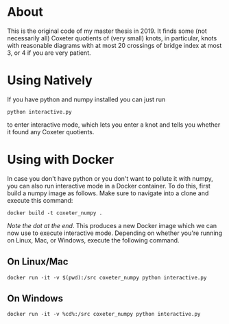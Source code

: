 # About
This is the original code of my master thesis in 2019. It finds some (not necessarily all) Coxeter quotients of (very small) knots, in particular, knots with reasonable diagrams with at most 20 crossings of bridge index at most 3, or 4 if you are very patient.

# Using Natively
If you have python and numpy installed you can just run

    python interactive.py

to enter interactive mode, which lets you enter a knot and tells you whether it found any Coxeter quotients.

# Using with Docker
In case you don't have python or you don't want to pollute it with numpy, you can also run interactive mode in a Docker container. To do this, first build a numpy image as follows. Make sure to navigate into a clone and execute this command:

    docker build -t coxeter_numpy .

*Note the dot at the end*. This produces a new Docker image which we can now use to execute interactive mode. Depending on whether you're running on Linux, Mac, or Windows, execute the following command.

## On Linux/Mac

    docker run -it -v $(pwd):/src coxeter_numpy python interactive.py

## On Windows

    docker run -it -v %cd%:/src coxeter_numpy python interactive.py
